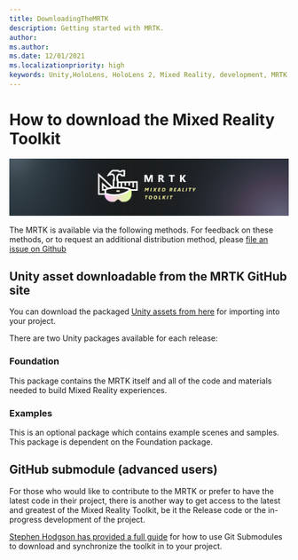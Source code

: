 ```yaml
---
title: DownloadingTheMRTK
description: Getting started with MRTK.
author: 
ms.author: 
ms.date: 12/01/2021
ms.localizationpriority: high
keywords: Unity,HoloLens, HoloLens 2, Mixed Reality, development, MRTK,
---
```


# How to download the Mixed Reality Toolkit

![MRTK logo](../features/Images/MRTK_Logo_Rev.png)

The MRTK is available via the following methods. For feedback on these methods, or to request an additional distribution method, please [file an issue on Github](https://github.com/Microsoft/MixedRealityToolkit-Unity/issues/new/choose)

## Unity asset downloadable from the MRTK GitHub site

You can download the packaged [Unity assets from here](https://github.com/Microsoft/MixedRealityToolkit-Unity/releases) for importing into your project.

There are two Unity packages available for each release:

### Foundation

This package contains the MRTK itself and all of the code and materials needed to build Mixed Reality experiences.

### Examples

This is an optional package which contains example scenes and samples. This package is dependent on the Foundation package.

## GitHub submodule (advanced users)

For those who would like to contribute to the MRTK or prefer to have the latest code in their project, there is another way to get access to the latest and greatest of the Mixed Reality Toolkit, be it the Release code or the in-progress development of the project.

[Stephen Hodgson has provided a full guide](https://www.rageagainstthepixel.com/expert-import-mrtk/) for how to use Git Submodules to download and synchronize the toolkit in to your project.

